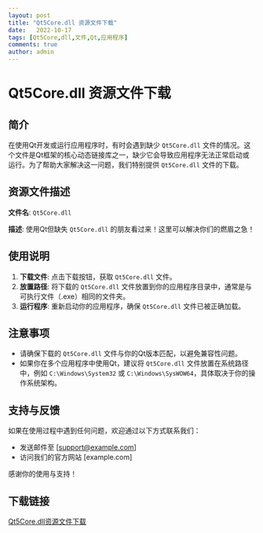 ```yaml
---
layout: post
title: "Qt5Core.dll 资源文件下载"
date:   2022-10-17
tags: [Qt5Core,dll,文件,Qt,应用程序]
comments: true
author: admin
---
```

# Qt5Core.dll 资源文件下载

## 简介

在使用Qt开发或运行应用程序时，有时会遇到缺少 `Qt5Core.dll` 文件的情况。这个文件是Qt框架的核心动态链接库之一，缺少它会导致应用程序无法正常启动或运行。为了帮助大家解决这一问题，我们特别提供 `Qt5Core.dll` 文件的下载。

## 资源文件描述

**文件名**: `Qt5Core.dll`

**描述**: 使用Qt但缺失 `Qt5Core.dll` 的朋友看过来！这里可以解决你们的燃眉之急！

## 使用说明

1. **下载文件**: 点击下载按钮，获取 `Qt5Core.dll` 文件。
2. **放置路径**: 将下载的 `Qt5Core.dll` 文件放置到你的应用程序目录中，通常是与可执行文件（.exe）相同的文件夹。
3. **运行程序**: 重新启动你的应用程序，确保 `Qt5Core.dll` 文件已被正确加载。

## 注意事项

- 请确保下载的 `Qt5Core.dll` 文件与你的Qt版本匹配，以避免兼容性问题。
- 如果你在多个应用程序中使用Qt，建议将 `Qt5Core.dll` 文件放置在系统路径中，例如 `C:\Windows\System32` 或 `C:\Windows\SysWOW64`，具体取决于你的操作系统架构。

## 支持与反馈

如果在使用过程中遇到任何问题，欢迎通过以下方式联系我们：

- 发送邮件至 [support@example.com]
- 访问我们的官方网站 [example.com]

感谢你的使用与支持！

## 下载链接

[Qt5Core.dll资源文件下载](https://pan.quark.cn/s/31ae4c653d2d)